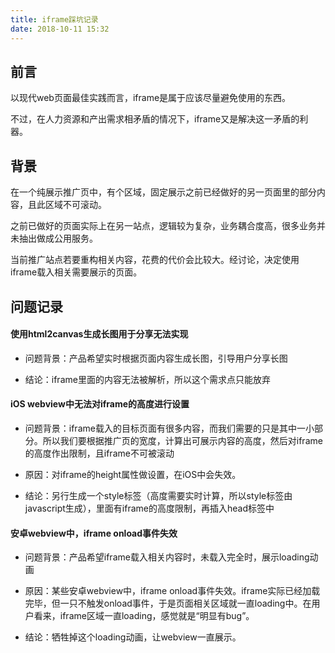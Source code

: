 ```yaml
---
title: iframe踩坑记录
date: 2018-10-11 15:32
---
```


## 前言

以现代web页面最佳实践而言，iframe是属于应该尽量避免使用的东西。

不过，在人力资源和产出需求相矛盾的情况下，iframe又是解决这一矛盾的利器。
<!-- more -->

## 背景

在一个纯展示推广页中，有个区域，固定展示之前已经做好的另一页面里的部分内容，且此区域不可滚动。

之前已做好的页面实际上在另一站点，逻辑较为复杂，业务耦合度高，很多业务并未抽出做成公用服务。

当前推广站点若要重构相关内容，花费的代价会比较大。经讨论，决定使用iframe载入相关需要展示的页面。

## 问题记录

#### 使用html2canvas生成长图用于分享无法实现
    
- 问题背景：产品希望实时根据页面内容生成长图，引导用户分享长图

- 结论：iframe里面的内容无法被解析，所以这个需求点只能放弃

#### iOS webview中无法对iframe的高度进行设置

- 问题背景：iframe载入的目标页面有很多内容，而我们需要的只是其中一小部分。所以我们要根据推广页的宽度，计算出可展示内容的高度，然后对iframe的高度作出限制，且iframe不可被滚动
    
- 原因：对iframe的height属性做设置，在iOS中会失效。
    
- 结论：另行生成一个style标签（高度需要实时计算，所以style标签由javascript生成），里面有iframe的高度限制，再插入head标签中
    
#### 安卓webview中，iframe onload事件失效

- 问题背景：产品希望iframe载入相关内容时，未载入完全时，展示loading动画
    
- 原因：某些安卓webview中，iframe onload事件失效。iframe实际已经加载完毕，但一只不触发onload事件，于是页面相关区域就一直loading中。在用户看来，iframe区域一直loading，感觉就是“明显有bug”。
    
- 结论：牺牲掉这个loading动画，让webview一直展示。